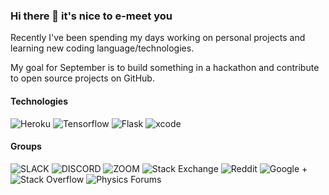 ### Hi there 👋 it's nice to e-meet you

Recently I've been spending my days working on personal projects and learning new coding language/technologies. 

My goal for September is to build something in a hackathon and contribute to open source projects on GitHub.  

<!--[![Top Langs](https://github-readme-stats.vercel.app/api/top-langs/?username=kyracho&layout=donut&border_color=ffffff&theme=transparent)](https://github.com/anuraghazra/github-readme-stats)-->


<!-- ![FLASK](https://img.shields.io/badge/Flask-000000?style=for-the-badge&logo=flask&logoColor=white) -->
<!-- ![MySQL](https://img.shields.io/badge/MySQL-00000F?style=for-the-badge&logo=mysql&logoColor=white) -->
<!-- ![typescript](https://img.shields.io/badge/TypeScript-007ACC?style=for-the-badge&logo=typescript&logoColor=white) -->
<!--![csharp](https://img.shields.io/badge/C%23-239120?style=for-the-badge&logo=c-sharp&logoColor=white)-->
<!--![swift](https://img.shields.io/badge/Swift-FA7343?style=for-the-badge&logo=swift&logoColor=white)-->
<!-- C++ https://img.shields.io/badge/C%2B%2B-00599C?style=for-the-badge&logo=c%2B%2B&logoColor=white -->
<!-- C# https://img.shields.io/badge/C%23-239120?style=for-the-badge&logo=c-sharp&logoColor=white -->
<!-- Java ttps://img.shields.io/badge/Java-ED8B00?style=for-the-badge&logo=openjdk&logoColor=white-->

#### Technologies
![Heroku](https://img.shields.io/badge/Heroku-430098?style=for-the-badge&logo=heroku&logoColor=white)
![Tensorflow](https://img.shields.io/badge/TensorFlow-FF6F00?style=for-the-badge&logo=tensorflow&logoColor=white)
![Flask](https://img.shields.io/badge/%20%20-Flask-blue?style=for-the-badge&logo=flask)
![xcode](https://img.shields.io/badge/Xcode-007ACC?style=for-the-badge&logo=Xcode&logoColor=white)
<!-- ![Tableau](https://img.shields.io/badge/Tableau-E97627?style=for-the-badge&logo=Tableau&logoColor=white) -->
<!-- ![Apache Hadoop](https://img.shields.io/badge/Apache_Hadoop-222?&logo=apache-hadoop&logoColor=66CCFF)-->
<!-- ![Microsoft Excel](https://img.shields.io/badge/Microsoft_Excel-217346?style=for-the-badge&logo=microsoft-excel&logoColor=white) -->

#### Groups

![SLACK](https://img.shields.io/badge/Slack-4A154B?style=for-the-badge&logo=slack&logoColor=white)
![DISCORD](https://img.shields.io/badge/Discord-7289DA?style=for-the-badge&logo=discord&logoColor=white)
![ZOOM](https://img.shields.io/badge/Zoom-2D8CFF?style=for-the-badge&logo=zoom&logoColor=white)
![Stack Exchange](https://img.shields.io/badge/%20%20-Stack%20Exchange-blue?style=for-the-badge&logo=stackexchange)
![Reddit](https://img.shields.io/badge/Reddit-FF4500?style=for-the-badge&logo=reddit&logoColor=white)
![Google +](https://img.shields.io/badge/%20%20-Google%2B-red?style=for-the-badge&logo=google)
![Stack Overflow](https://img.shields.io/badge/%20%20-Stack%20Overflow-white?style=for-the-badge&logo=stackoverflow)
![Physics Forums](https://img.shields.io/badge/%20%20-Physics%20Forums-blue?style=for-the-badge)





<!---
kyracho/kyracho is a ✨ special ✨ repository because its `README.md` (this file) appears on your GitHub profile.
You can click the Preview link to take a look at your changes.
--->
